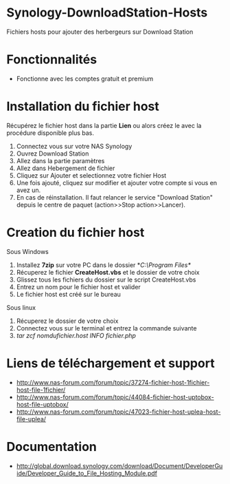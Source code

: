 # Synology-DownloadStation-Hosts
Fichiers hosts pour ajouter des herbergeurs sur Download Station

# Fonctionnalités
- Fonctionne avec les comptes gratuit et premium

# Installation du fichier host
Récupérez le fichier host dans la partie **Lien** ou alors créez le avec la procédure disponible plus bas.

1. Connectez vous sur votre NAS Synology
2. Ouvrez Download Station
3. Allez dans la partie paramètres
4. Allez dans Hebergement de fichier
5. Cliquez sur Ajouter et selectionnez votre fichier Host
6. Une fois ajouté, cliquez sur modifier et ajouter votre compte si vous en avez un.
7. En cas de réinstallation. Il faut relancer le service "Download Station" depuis le centre de paquet (action>>Stop action>>Lancer).

# Creation du fichier host
Sous Windows

1. Installez **7zip** sur votre PC dans le dossier **C:\Program Files\**
2. Récuperez le fichier **CreateHost.vbs** et le dossier de votre choix
2. Glissez tous les fichiers du dossier sur le script CreateHost.vbs
3. Entrez un nom pour le fichier host et valider
4. Le fichier host est créé sur le bureau

Sous linux

1. Récuperez le dossier de votre choix
2. Connectez vous sur le terminal et entrez la commande suivante
3. *tar zcf nomdufichier.host INFO fichier.php*

# Liens de téléchargement et support
- http://www.nas-forum.com/forum/topic/37274-fichier-host-1fichier-host-file-1fichier/
- http://www.nas-forum.com/forum/topic/44084-fichier-host-uptobox-host-file-uptobox/
- http://www.nas-forum.com/forum/topic/47023-fichier-host-uplea-host-file-uplea/

# Documentation
- http://global.download.synology.com/download/Document/DeveloperGuide/Developer_Guide_to_File_Hosting_Module.pdf
